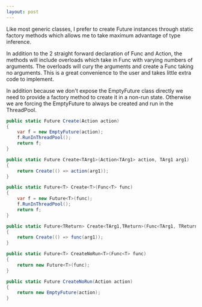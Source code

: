 ```yaml
---
layout: post
---
```

Like most generic classes, I prefer to create Future instances through static factory methods which allows me to take maximum advantage of type inference.

In addition to the 2 straight forward declaration of Func<T> and Action, the methods will include overloads which take in Func<T> with varying numbers of arguments.  The overloads will cury the arguments and create a Func<T> taking no arguments.  This is a great convenience to the user and takes little extra code to implement.

In addition because we don't expose the EmptyFuture class directly we need to provide a factory method to create it in a non-run state.  Otherwise we are forcing the EmptyFuture to always be created and run in the ThreadPool.

``` csharp
public static Future Create(Action action)
{
    var f = new EmptyFuture(action);
    f.RunInThreadPool();
    return f;
}

public static Future Create<TArg1>(Action<TArg1> action, TArg1 arg1)
{
    return Create(() => action(arg1));
}

public static Future<T> Create<T>(Func<T> func)
{
    var f = new Future<T>(func);
    f.RunInThreadPool();
    return f;
}

public static Future<TReturn> Create<TArg1,TReturn>(Func<TArg1, TReturn> func, TArg1 arg1)
{
    return Create(() => func(arg1));
}

public static Future<T> CreateNoRun<T>(Func<T> func)
{
    return new Future<T>(func);
}

public static Future CreateNoRun(Action action)
{
    return new EmptyFuture(action);
}
```

